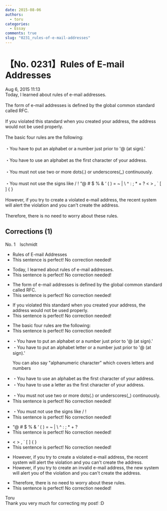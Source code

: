 ```yaml
---
date: 2015-08-06
authors:
  - toru
categories:
  - Essay
comments: true
slug: "0231_rules-of-e-mail-addresses"
---
```


# 【No. 0231】Rules of E-mail Addresses
<div class="date">Aug 6, 2015 11:13</div>
<div id="post"><div id="body_show_ori">
Today, I learned about rules of e-mail addresses.<br/><br/>The form of e-mail addresses is defined by the global common standard called RFC.<br/><br/>If you violated this standard when you created your address, the address would not be used properly.<br/><br/>The basic four rules are the following:<br/><br/>・You have to put an alphabet or a number just prior to '@ (at sign).'<br/><br/>・You have to use an alphabet as the first character of your address.<br/><br/>・You must not use two or more dots(.) or underscores(_) continuously.<br/><br/>・You must not use the signs like / ! “@ # $ % &amp; ‘ ( ) = ~ | \ ^ : ; * + ? &lt; &gt; , ` [ ] { }<br/><br/>However, if you try to create a violated e-mail address, the recent system will alert the violation and you can't create the address.<br/><br/>Therefore, there is no need to worry about these rules.
</div></div>

<!-- more -->


## Corrections (1)
<div id="block"><div class="first_name"> No. 1　<span class="just_name">lschmidt</span></div><div id="block2">
<ul class="correction_field">
<li class="incorrect">Rules of E-mail Addresses</li>
<li class="corrected perfect">This sentence is perfect! No correction needed!</li>
</ul>
<ul class="correction_field">
<li class="incorrect">Today, I learned about rules of e-mail addresses.</li>
<li class="corrected perfect">This sentence is perfect! No correction needed!</li>
</ul>
<ul class="correction_field">
<li class="incorrect">The form of e-mail addresses is defined by the global common standard called RFC.</li>
<li class="corrected perfect">This sentence is perfect! No correction needed!</li>
</ul>
<ul class="correction_field">
<li class="incorrect">If you violated this standard when you created your address, the address would not be used properly.</li>
<li class="corrected perfect">This sentence is perfect! No correction needed!</li>
</ul>
<ul class="correction_field">
<li class="incorrect">The basic four rules are the following:</li>
<li class="corrected perfect">This sentence is perfect! No correction needed!</li>
</ul>
<ul class="correction_field">
<li class="incorrect">・You have to put an alphabet or a number just prior to '@ (at sign).'</li>
<li class="corrected correct">
・You have to put an <span class="sline">alphabet</span> <span class="f_red">letter </span>or a number just prior to '@ (at sign).'
<p class="correction_comment">You can also say "alphanumeric character" which covers letters and numbers</p>
</li>
</ul>
<ul class="correction_field">
<li class="incorrect">・You have to use an alphabet as the first character of your address.</li>
<li class="corrected correct">
・You have to use a <span class="f_red">letter</span> as the first character of your address.
</li>
</ul>
<ul class="correction_field">
<li class="incorrect">・You must not use two or more dots(.) or underscores(_) continuously.</li>
<li class="corrected perfect">This sentence is perfect! No correction needed!</li>
</ul>
<ul class="correction_field">
<li class="incorrect">・You must not use the signs like / !</li>
<li class="corrected perfect">This sentence is perfect! No correction needed!</li>
</ul>
<ul class="correction_field">
<li class="incorrect">“@ # $ % &amp; ‘ ( ) = ~ | \ ^ : ; * + ?</li>
<li class="corrected perfect">This sentence is perfect! No correction needed!</li>
</ul>
<ul class="correction_field">
<li class="incorrect">&lt; &gt; , ` [ ] { }</li>
<li class="corrected perfect">This sentence is perfect! No correction needed!</li>
</ul>
<ul class="correction_field">
<li class="incorrect">However, if you try to create a violated e-mail address, the recent system will alert the violation and you can't create the address.</li>
<li class="corrected correct">
However, if you try to create an <span class="f_red">invalid</span> e-mail address, the <span class="f_red">new</span> system will alert <span class="f_red">you of</span> the violation and you can't create the address.
</li>
</ul>
<ul class="correction_field">
<li class="incorrect">Therefore, there is no need to worry about these rules.</li>
<li class="corrected perfect">This sentence is perfect! No correction needed!</li>
</ul>
</div><div class="name"><span class="just_name">Toru</span><br>
Thank you very much for correcting my post! :D
</div>
</div>
